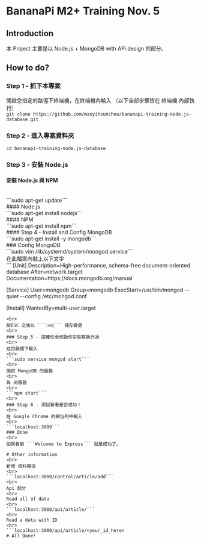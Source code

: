 # BananaPi M2+ Training Nov. 5

## Introduction
本 Project 主要是以 Node.js + MongoDB with APi design 的部分。

## How to do?

### Step 1 - 抓下本專案
開啟您指定的路徑下終端機，在終端機內輸入
（以下全部步驟皆在 終端機 內部執行）
<br>
```git clone https://github.com/maxyihsunchou/bananapi-training-node.js-database.git```

### Step 2 - 進入專案資料夾
```cd bananapi-training-node.js-database```

### Step 3 - 安裝 Node.js
#### 安裝 Node.js 與 NPM
<br>
```sudo apt-get update```
<br>
#### Node.js
<br>
```sudo apt-get install nodejs```
<br>
#### NPM
<br>
```sudo apt-get install npm```
<br>
#### Step 4 - Install and Config MongoDB
<br>
```sudo apt-get install -y mongodb```
<br>
### Config MongoDB
<br>
```sudo vim /lib/systemd/system/mongod.service```
<br>
在此檔案內貼上以下文字
<br>
```
[Unit]
Description=High-performance, schema-free document-oriented database
After=network.target
Documentation=https://docs.mongodb.org/manual

[Service]
User=mongodb
Group=mongodb
ExecStart=/usr/bin/mongod --quiet --config /etc/mongod.conf

[Install]
WantedBy=multi-user.target
```
<br>
按ESC 之後以 ```:wq``` 儲存變更
<br>
### Step 5 - 請確任全部動作安裝都執行過
<br>
在目錄裡下輸入
<br>
```sudo service mongod start```
<br>
開啟 MongoDB 的服務
<br>
與 伺服器
<br>
```npm start```
<br>
### Step 6 - 測試看看是否成功！
<br>
在 Google Chrome 的網址列中輸入
<br>
```localhost:3000```
### Done
<br>
如果看到 ```Welcome to Express``` 就是成功了。

# Other information
<br>
新增 資料路徑
<br>
```localhost:3000/control/article/add```
<br>
Api 部分
<br>
Read all of data
<br>
```localhost:3000/api/article/```
<br>
Read a data with ID
<br>
```localhost:3000/api/article/<your_id_here>
# All Done!
